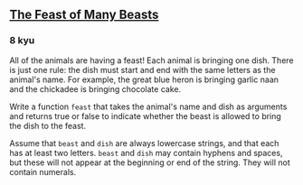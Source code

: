 <h2><a href=https://www.codewars.com/kata/5aa736a455f906981800360d/train/typescript target="_blank">The Feast of Many Beasts</a></h2><h3>8 kyu</h3><p>All of the animals are having a feast! Each animal is bringing one dish. There is just one rule: the dish must start and end with the same letters as the animal's name. For example, the great blue heron is bringing garlic naan and the chickadee is bringing chocolate cake.</p><p>Write a function <code>feast</code> that takes the animal's name and dish as arguments and returns true or false to indicate whether the beast is allowed to bring the dish to the feast.</p><p>Assume that <code>beast</code> and <code>dish</code> are always lowercase strings, and that each has at least two letters. <code>beast</code> and <code>dish</code> may contain hyphens and spaces, but these will not appear at the beginning or end of the string. They will not contain numerals.</p>
